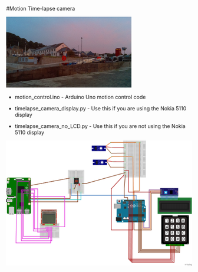 #Motion Time-lapse camera


![Example](photo.jpg)


- motion_control.ino - Arduino Uno motion control code

- timelapse_camera_display.py - Use this if you are using the Nokia 5110 display

- timelapse_camera_no_LCD.py - Use this if you are not using the Nokia 5110 display

![Fritzing diagram](camera_rig_fritz.jpg)
